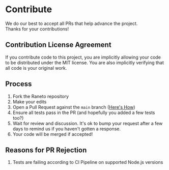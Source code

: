 # Contribute

We do our best to accept all PRs that help advance the project.  
Thanks for your contributions!

## Contribution License Agreement

If you contribute code to this project, you are implicitly allowing your code to be distributed under the MIT license. You are also implicitly verifying that all code is your original work.

## Process

1. Fork the Raneto repository
1. Make your edits
1. Open a Pull Request against the `main` branch ([Here's How](https://www.digitalocean.com/community/tutorials/how-to-create-a-pull-request-on-github#create-pull-request))
1. Ensure all tests pass in the PR (and hopefully you added a few tests too?)
1. Wait for review and discussion. It's ok to bump your request after a few days to remind us if you haven't gotten a response.
1. Your code will be merged if accepted!

## Reasons for PR Rejection

1. Tests are failing according to CI Pipeline on supported Node.js versions
